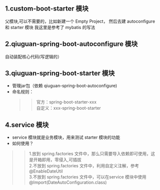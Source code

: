 
## 1.custom-boot-starter 模块
 父模块,可以不需要的，比如新建一个 Empty Project， 然后去建 autoconfigure 和 starter 模块
 我这里是参考了 mybatis 的写法


## 2.qiuguan-spring-boot-autoconfigure 模块
 自动装配核心代码(写逻辑的）


## 3.qiuguan-spring-boot-starter 模块
  * 管理jar包（依赖 qiuguan-spring-boot-autoconfigure)
  * 命名规则：
     >> 官方：spring-boot-starter-xxx  <br>
        自定义：xxx-spring-boot-starter


## 4.service 模块
  * service 模块就是业务模块，用来测试 starter 模块的功能
  * 如何使用？
  >> 1.放到 spring.factories 文件中，那么只需要导入依赖即可使用，这是开箱即用，零侵入,可插拔<br>
     2.不放到 spring.factories 文件中，利用自定义注解，参考 @EnableDateUtil <br>
     3.不放到 spring.factories 文件中，可以在service 模块中使用 @Import(DateAutoConfiguration.class) <br>
  
